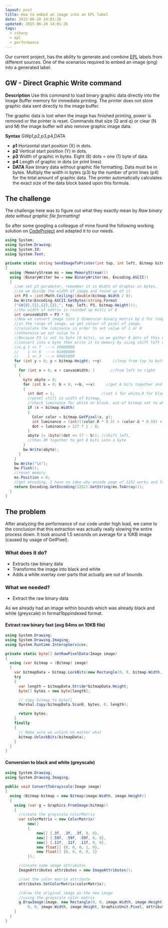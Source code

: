 ```yaml
---
layout: post
title: How to embed an image into an EPL label
date: 2015-06-20 14:01:26
updated: 2015-06-20 14:01:26
tags:
  - csharp
  - epl
  - performance
---
```


Our current project, has the ability to generate and combine [EPL](https://en.wikipedia.org/wiki/Eltron_Programming_Language) labels from different sources. One of the scenarios required to embed an image (png) into a generated label.

## GW - Direct Graphic Write command

**Description** Use this command to load binary graphic data directly into the Image Buffer memory for immediate printing. The printer does not store graphic data sent directly to the image buffer.

The graphic data is lost when the image has finished printing, power is removed or the printer is reset. Commands that size (Q and q) or clear (N and M) the image buffer will also remove graphic image data.

**Syntax** GWp1,p2,p3,p4,DATA

- **p1** Horizontal start position (X) in dots.
- **p2** Vertical start position (Y) in dots.
- **p3** Width of graphic in bytes. Eight (8) dots = one (1) byte of data.
- **p4** Length of graphic in dots (or print lines)
- **DATA** Raw binary data without graphic file formatting. Data must be in bytes. Multiply the width in bytes (p3) by the number of print lines (p4) for the total amount of graphic data. The printer automatically calculates the exact size of the data block based upon this formula.

## The challenge

The challenge here was to figure out what they exactly mean by _Raw binary data without graphic file formatting_!

So after some googling a colleague of mine found the following working solution on [CodeProject](http://www.codeproject.com/Tips/667062/Print-Image-to-Zebra-Printer-using-EPL-Language) and adapted it to our needs.

```csharp
using System;
using System.Drawing;
using System.IO;
using System.Text;

private static string SendImageToPrinter(int top, int left, Bitmap bitmap)
{
  using (MemoryStream ms = new MemoryStream())
  using (BinaryWriter bw = new BinaryWriter(ms, Encoding.ASCII))
  {
    //we set p3 parameter, remember it is Width of Graphic in bytes,
    //so we divide the width of image and round up of it
    int P3 = (int)Math.Ceiling((double)bitmap.Width / 8);
    bw.Write(Encoding.ASCII.GetBytes(string.Format
    ("GW{0},{1},{2},{3},", top, left, P3, bitmap.Height)));
    //the width of matrix is rounded up multi of 8
    int canvasWidth = P3 * 8;
    //Now we convert image into 2 dimension binary matrix by 2 for loops below,
    //in the range of image, we get colour of pixel of image,
    //calculate the luminance in order to set value of 1 or 0
    //otherwise we set value to 1
    //Because P3 is set to byte (8 bits), so we gather 8 dots of this matrix,
    //convert into a byte then write it to memory by using shift left operator <<
    //e,g 1 << 7  ---> 10000000
    //    1 << 6  ---> 01000000
    //    1 << 3  ---> 00001000
    for (int y = 0; y < bitmap.Height; ++y)     //loop from top to bottom
    {
      for (int x = 0; x < canvasWidth; )       //from left to right
      {
        byte abyte = 0;
        for (int b = 0; b < 8; ++b, ++x)     //get 8 bits together and write to memory
        {
          int dot = 1;                     //set 1 for white,0 for black
          //pixel still in width of bitmap,
          //check luminance for white or black, out of bitmap set to white
          if (x < bitmap.Width)
          {
            Color color = bitmap.GetPixel(x, y);
            int luminance = (int)((color.R * 0.3) + (color.G * 0.59) + (color.B * 0.11));
            dot = luminance > 127 ? 1 : 0;
          }
          abyte |= (byte)(dot << (7 - b)); //shift left,
          //then OR together to get 8 bits into a byte
        }
        bw.Write(abyte);
      }
    }
    bw.Write("\n");
    bw.Flush();
    //reset memory
    ms.Position = 0;
    //get encoding, I have no idea why encode page of 1252 works and fails for others
    return Encoding.GetEncoding(1252).GetString(ms.ToArray());
  }
}
```

## The problem

After analyzing the performance of our code under high load, we came to the conclusion that this extraction was actually really slowing the entire process down. It took around 1.5 seconds on average for a 10KB image (caused by usage of GetPixel).

### What does it do?

- Extracts raw binary data
- Transforms the image into black and white
- Adds a white overlay over parts that actually are out of bounds

### What we needed?

- Extract the raw binary data

As we already had an image within bounds which was already black and white (greyscale) in format1bppindexed format.

#### Extract raw binary fast (avg 84ms on 10KB file)

```csharp
using System.Drawing;
using System.Drawing.Imaging;
using System.Runtime.InteropServices;

private static byte[] GetRawPixelData(Image image)
{
  using (var bitmap = (Bitmap) image)
  {
    var bitmapData = bitmap.LockBits(new Rectangle(0, 0, bitmap.Width, bitmap.Height), ImageLockMode.ReadOnly, PixelFormat.Format1bppIndexed);
    try
    {
      var length = bitmapData.Stride*bitmapData.Height;
      byte[] bytes = new byte[length];

      // Copy bitmap to byte[]
      Marshal.Copy(bitmapData.Scan0, bytes, 0, length);

      return bytes;
    }
    finally
    {
      // Make sure we unlock no matter what
      bitmap.UnlockBits(bitmapData);
    }
  }
}
```

#### Conversion to black and white (greyscale)

```csharp
using System.Drawing;
using System.Drawing.Imaging;

public void ConvertToGrayscale(Image image)
{
  using (Bitmap bitmap = new Bitmap(image.Width, image.Height))
  {
    using (var g = Graphics.FromImage(bitmap))
    {
      //create the grayscale ColorMatrix
      var colorMatrix = new ColorMatrix(
          new[]
          {
              new[] {.3f, .3f, .3f, 0, 0},
              new[] {.59f, .59f, .59f, 0, 0},
              new[] {.11f, .11f, .11f, 0, 0},
              new float[] {0, 0, 0, 1, 0},
              new float[] {0, 0, 0, 0, 1}
          });

      //create some image attributes
      ImageAttributes attributes = new ImageAttributes();

      //set the color matrix attribute
      attributes.SetColorMatrix(colorMatrix);

      //draw the original image on the new image
      //using the grayscale color matrix
      g.DrawImage(image, new Rectangle(0, 0, image.Width, image.Height),
          0, 0, image.Width, image.Height, GraphicsUnit.Pixel, attributes);
    }
  }
}
```
